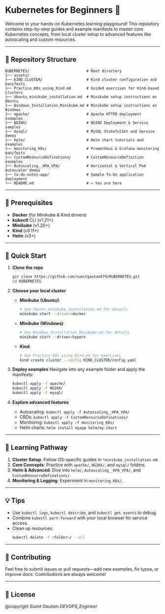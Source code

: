 # Kubernetes for Beginners 🐳

Welcome to your hands-on Kubernetes learning playground! This repository contains step-by-step guides and example manifests to master core Kubernetes concepts, from local cluster setup to advanced features like autoscaling and custom resources.

---

## 📂 Repository Structure

```plaintext
KUBERNETES/                          # Root directory
├── assets/                      
├── KIND_CLUSTER/                    # Kind cluster configuration and manifests
├── Practice_K8s_using_Kind.md       # Guided exercises for Kind-based clusters
├── Ubuntu_minikube_installation.md  # Minikube setup instructions on Ubuntu
├── Windows_Installation_Minikube.md # Minikube setup instructions on Windows
├── apache/                          # Apache HTTPD deployment examples
├── NGINX/                           # NGINX Deployment & Service samples
├── mysql/                           # MySQL StatefulSet and Service demos
├── helm/                            # Helm chart tutorials and examples
├── monitoring_K8s/                  # Prometheus & Grafana monitoring manifests
├── CustomResourceDefinations/       # CustomResourceDefinition examples
├── Autoscaling__HPA_VPA/            # Horizontal & Vertical Pod Autoscaler demos
├── to-do-notes-app/                 # Sample To-Do application deployment
└── README.md                        # ← You are here
```

---

## 🔧 Prerequisites

- **Docker** (for Minikube & Kind drivers)
- **kubectl** CLI (v1.21+)
- **Minikube** (v1.20+)
- **Kind** (v0.11+)
- **Helm** (v3+)

---

## 🚀 Quick Start

1. **Clone the repo**

   ```bash
   git clone https://github.com/sumitgautam579/KUBERNETES.git
   cd KUBERNETES
   ```

2. **Choose your local cluster**

   - **Minikube (Ubuntu)**:
     ```bash
     # See Ubuntu_minikube_installation.md for details
     minikube start --driver=docker
     ```
   - **Minikube (Windows)**:
     ```powershell
     # See Windows_Installation_Minikube.md for details
     minikube start --driver=hyperv
     ```
   - **Kind**:
     ```bash
     # See Practice_K8s_using_Kind.md for exercises
     kind create cluster --config KIND_CLUSTER/config.yaml
     ```

3. **Deploy examples** Navigate into any example folder and apply the manifests:

   ```bash
   kubectl apply -f apache/
   kubectl apply -f NGINX/
   kubectl apply -f mysql/
   ```

4. **Explore advanced features**

   - Autoscaling: `kubectl apply -f Autoscaling__HPA_VPA/`
   - CRDs: `kubectl apply -f CustomResourceDefinations/`
   - Monitoring: `kubectl apply -f monitoring_K8s/`
   - Helm charts: `helm install myapp helm/my-chart`

---

## 📖 Learning Pathway

1. **Cluster Setup**: Follow OS-specific guides in `*minikube_installation.md`.
2. **Core Concepts**: Practice with `apache/`, `NGINX/`, and `mysql/` folders.
3. **Helm & Advanced**: Dive into `helm/`, `Autoscaling__HPA_VPA/`, and `CustomResourceDefinations/`.
4. **Monitoring & Logging**: Experiment in `monitoring_K8s/`.

---

## 💡 Tips

- Use `kubectl logs`, `kubectl describe`, and `kubectl get events` to debug.
- Combine `kubectl port-forward` with your local browser for service access.
- Clean up resources:
  ```bash
  kubectl delete -f <folder>/ --all
  ```

---

## 🤝 Contributing

Feel free to submit issues or pull requests—add new examples, fix typos, or improve docs. Contributions are always welcome!

---

## 📄 License

@copyright *Sumit Gautam DEVOPS_Engineer*

